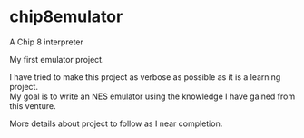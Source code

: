 # chip8emulator
A Chip 8 interpreter

My first emulator project.

I have tried to make this project as verbose as possible as it is a learning project.  
My goal is to write an NES emulator using the knowledge I have gained from this venture.

More details about project to follow as I near completion.

